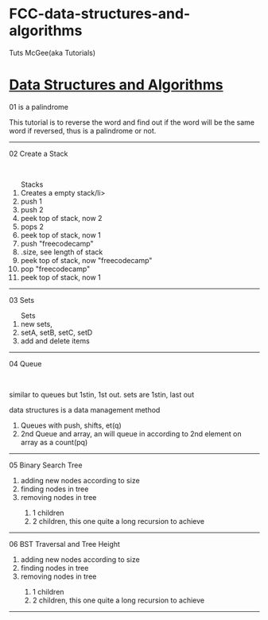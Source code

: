 # FCC-data-structures-and-algorithms
Tuts McGee(aka Tutorials)


<h1><a href="https://www.youtube.com/watch?v=t2CEgPsws3U">Data Structures and Algorithms</a></h1>

<p>01 is a palindrome</p>
<p>This tutorial is to reverse the word and find out if the word will be the same word if reversed, thus is a palindrome or not.<p>
<hr> 

<p>02 Create a Stack</p><br>
<ol>Stacks
  <li>Creates a empty stack/li>
  <li>push 1</li>
  <li>push 2</li>
  <li>peek top of stack, now 2</li>
  <li>pops 2</li>
  <li>peek top of stack, now 1</li>
  <li>push "freecodecamp"</li>
  <li>.size, see length of stack</li>
  <li>peek top of stack, now "freecodecamp"</li>
  <li>pop "freecodecamp"</li>
  <li>peek top of stack, now 1</li>
</ol>
<hr>

<p>03 Sets</p>
<ol>Sets
  <li>new sets, </li>
  <li>setA, setB, setC, setD</li>
  <li>add and delete items</li>
</ol>
<hr>

<p>04 Queue</p><br>
<p>similar to queues but 1stin, 1st out. sets are 1stin, last out</p><p>data structures is a data management method</p>
<ol>
  <li>Queues with push, shifts, et(q)</li>
  <li>2nd Queue and array, an will queue in according to 2nd element on array as a count(pq)</li>
</ol>
<hr>

<p>05 Binary Search Tree</p>
<ol>
  <li>adding new nodes according to size</li>
  <li>finding nodes in tree</li>
  <li>removing nodes in tree</li>
  <ol>
    <li>1 children</li>
    <li>2 children, this one quite a long recursion to achieve</li>
  </ol>
</ol>
<hr>

<p>06 BST Traversal and Tree Height</p>
<ol>
  <li>adding new nodes according to size</li>
  <li>finding nodes in tree</li>
  <li>removing nodes in tree</li>
  <ol>
    <li>1 children</li>
    <li>2 children, this one quite a long recursion to achieve</li>
  </ol>
</ol>
<hr>
